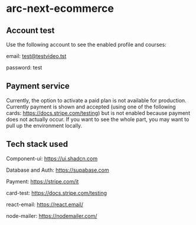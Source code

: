 # arc-next-ecommerce

## Account test
Use the following account to see the enabled profile and courses:

email: test@testvideo.tst

password: test

## Payment service
Currently, the option to activate a paid plan is not available for production. Currently payment is shown and accepted (using one of the following cards: https://docs.stripe.com/testing) but is not enabled because payment does not actually occur.
If you want to see the whole part, you may want to pull up the environment locally.

## Tech stack used
Component-ui: https://ui.shadcn.com

Database and Auth: https://supabase.com

Payment: https://stripe.com/it

card-test: https://docs.stripe.com/testing

react-email: https://react.email/

node-mailer: https://nodemailer.com/
